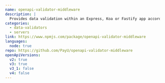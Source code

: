 ```yaml
---
name: openapi-validator-middleware
description: |
  Provides data validation within an Express, Koa or Fastify app according to a OpenAPI definition. It uses Ajv under the hood for validation.
categories:
  - data-validators
  - servers
link: https://www.npmjs.com/package/openapi-validator-middleware
languages:
  node: true
repo: https://github.com/PayU/openapi-validator-middleware
openApiVersions:
  v2: true
  v3: true
  v3_1: false
  v4: false
---
```


